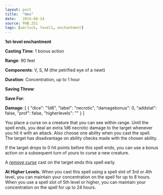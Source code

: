 ```yaml
---
layout: post
title:  "Hex"
date:   2014-08-24
source: PHB.251
tags: [warlock, level1, enchantment]
---
```


**1st-level enchantment**

**Casting Time**: 1 bonus action

**Range**: 90 feet

**Components**: V, S, M (the petrified eye of a newt)

**Duration**: Concentration, up to 1 hour

**Saving Throw**:

**Save For**:

**Damage**: [ { "dice": "1d6", "label": "necrotic", "damagebonus": 0, "addstat": false, "prof": false, "higherlevels": "" } ]

You place a curse on a creature that you can see within range. Until the spell ends, you deal an extra 1d6 necrotic damage to the target whenever you hit it with an attack. Also choose one ability when you cast the spell. The target has disadvantage on ability checks made with the chosen ability.

If the target drops to 0 hit points before this spell ends, you can use a bonus action on a subsequent turn of yours to curse a new creature.

A *[remove curse](../remove-curse/)* cast on the target ends this spell early.

**At Higher Levels.** When you cast this spell using a spell slot of 3rd or 4th level, you can maintain your concentration on the spell for up to 8 hours. When you use a spell slot of 5th level or higher, you can maintain your concentration on the spell for up to 24 hours.